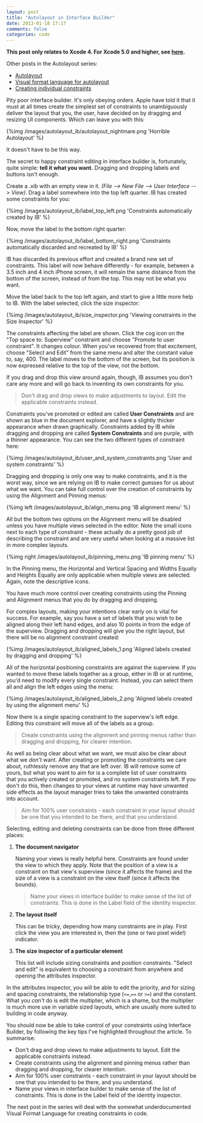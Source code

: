 ```yaml
---
layout: post
title: "Autolayout in Interface Builder"
date: 2013-01-18 17:17
comments: false
categories: code
---
```


**This post only relates to Xcode 4. For Xcode 5.0 and higher, see [here](blog/2014/03/10/autolayout-in-interface-builder-xcode-5-dot-1/).**

Other posts in the Autolayout series:

- [Autolayout](/blog/2013/01/13/autolayout/)
- [Visual format language for autolayout](/blog/2013/01/31/visual-format-language-for-autolayout/)
- [Creating individual constraints](/blog/2013/02/20/creating-individual-layout-constraints/)

Pity poor interface builder. It's only obeying orders. Apple have told it that it must at all times create the simplest set of constraints to unambiguously deliver the layout that you, the user, have decided on by dragging and resizing UI components. Which can leave you with this:

{%img /images/autolayout_ib/autolayout_nightmare.png 'Horrible Autolayout' %}

It doesn't have to be this way. 

<!--more-->

The secret to happy constraint editing in interface builder is, fortunately, quite simple: **tell it what you want.** Dragging and dropping labels and buttons isn't enough. 

Create a .xib with an empty view in it. _(File --> New File --> User Interface --> View)_. Drag a label somewhere into the top left quarter. IB has created some constraints for you:

{%img /images/autolayout_ib/label_top_left.png 'Constraints automatically created by IB' %}

Now, move the label to the bottom right quarter:

{%img /images/autolayout_ib/label_bottom_right.png 'Constraints automatically discarded and recreated by IB' %}

IB has discarded its previous effort and created a brand new set of constraints.  This label will now behave differently - for example, between a 3.5 inch and 4 inch iPhone screen, it will remain the same distance from the bottom of the screen, instead of from the top. This may not be what you want. 

Move the label back to the top left again, and start to give a little more help to IB. With the label selected, click the size inspector:

{%img /images/autolayout_ib/size_inspector.png 'Viewing constraints in the Size Inspector' %}

The constraints affecting the label are shown. Click the cog icon on the "Top space to: Superview" constraint and choose "Promote to user constraint". It changes colour. When you've recovered from that excitement, choose "Select and Edit" from the same menu and alter the constant value to, say, 400. The label moves to the bottom of the screen, but its position is now expressed relative to the top of the view, not the bottom.  

If you drag and drop this view around again, though, IB assumes you don't care any more and will go back to inventing its own constraints for you. 

> Don't drag and drop views to make adjustments to layout. Edit the applicable constraints instead. 

Constraints you've promoted or edited are called **User Constraints** and are shown as blue in the document explorer, and have a slightly thicker appearance when drawn graphically. Constraints added by IB while dragging and dropping are called **System Constraints** and are purple, with a thinner appearance. You can see the two different types of constraint here:

{%img /images/autolayout_ib/user_and_system_constraints.png 'User and system constraints' %}

Dragging and dropping is only one way to make constraints, and it is the worst way, since we are relying on IB to make correct guesses for us about what we want. You can take full control over the creation of constraints by using the Alignment and Pinning menus: 

{%img left /images/autolayout_ib/align_menu.png 'IB alignment menu' %}

All but the bottom two options on the Alignment menu will be disabled unless you have multiple views selected in the editor. Note the small icons next to each type of constraint - these actually do a pretty good job of describing the constraint and are very useful when looking at a massive list in more complex layouts.

{%img right /images/autolayout_ib/pinning_menu.png 'IB pinning menu' %}

In the Pinning menu, the Horizontal and Vertical Spacing and Widths Equally and Heights Equally are only applicable when multiple views are selected. Again, note the descriptive icons. 

You have much more control over creating constraints using the Pinning and Alignment menus that you do by dragging and dropping. 

For complex layouts, making your intentions clear early on is vital for success. For example, say you have a set of labels that you wish to be aligned along their left hand edges, and also 10 points in from the edge of the superview. Dragging and dropping will give you the right layout, but there will be no alignment constraint created: 

{%img /images/autolayout_ib/aligned_labels_1.png 'Aligned labels created by dragging and dropping' %}

All of the horizontal positioning constraints are against the superview. If you wanted to move these labels together as a group, either in IB or at runtime, you'd need to modify every single constraint. Instead, you can select them all and align the left edges using the menu:   

{%img /images/autolayout_ib/aligned_labels_2.png 'Aligned labels created by using the alignment menu' %}

Now there is a single spacing constraint to the superview's left edge. Editing this constraint will move all of the labels as a group. 

>Create constraints using the alignment and pinning menus rather than dragging and dropping, for clearer intention.

As well as being clear about what we want, we must also be clear about what we _don't_ want. After creating or promoting the constraints we care about, ruthlessly remove any that are left over. IB will remove some of yours, but what you want to aim for is a complete list of user constraints that you actively created or promoted, and no system constraints left. If you don't do this, then changes to your views at runtime may have unwanted side effects as the layout manager tries to take the unwanted constraints into account. 

>Aim for 100% user constraints - each constraint in your layout should be one that you intended to be there, and that you understand. 

Selecting, editing and deleting constraints can be done from three different places: 

1. **The document navigator**
    
    Naming your views is really helpful here. Constraints are found under the view to which they apply. Note that the position of a view is a constraint on that view's superview (since it affects the frame) and the size of a view is a constraint on the view itself (since it affects the bounds). 
    
    > Name your views in interface builder to make sense of the list of constraints. This is done in the Label field of the identity inspector.
    
2. **The layout itself**

    This can be tricky, depending how many constraints are in play. First click the view you are interested in, then the (one or two pixel wide!) indicator. 
    
3. **The size inspector of a particular element**

    This list will include sizing constraints and position constraints. "Select and edit" is equivalent to choosing a constraint from anywhere and opening the attributes inspector. 

In the attributes inspector, you will be able to edit the priority, and for sizing and spacing constraints, the relationship type (`<=`,`==` or `>=`) and the constant. What you _can't_ do is edit the multiplier, which is a shame, but the multiplier is much more use in variable sized layouts, which are usually more suited to building in code anyway. 

You should now be able to take control of your constraints using Interface Builder, by following the key tips I've highlighted throughout the article. To summarise: 

- Don't drag and drop views to make adjustments to layout. Edit the applicable constraints instead. 
- Create constraints using the alignment and pinning menus rather than dragging and dropping, for clearer intention.
- Aim for 100% user constraints - each constraint in your layout should be one that you intended to be there, and you understand. 
- Name your views in interface builder to make sense of the list of constraints. This is done in the Label field of the identity inspector.

The next post in the series will deal with the somewhat underdocumented Visual Format Language for creating constraints in code.  